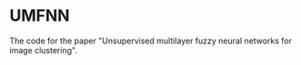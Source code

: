 # UMFNN
The code for the paper "Unsupervised multilayer fuzzy neural networks for image clustering".
